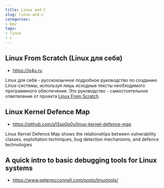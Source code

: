 ```yaml
---
title: Linux and C
slug: linux-and-c
categories:
- Dev
tags:
- linux
- c
---
```


## Linux From Scratch (Linux для себя) 

- https://lx4u.ru

Linux для себя - русскоязычное подробное руководство по созданию Linux-системы, используя лишь исходные тексты необходимого программного обеспечения. Это руководство - самостоятельное ответвление от проекта [Linux From Scratch](https://www.linuxfromscratch.org). 

## Linux Kernel Defence Map

- https://github.com/a13xp0p0v/linux-kernel-defence-map

Linux Kernel Defence Map shows the relationships between vulnerability classes, exploitation techniques, bug detection mechanisms, and defence technologies

## A quick intro to basic debugging tools for Linux systems

- https://www.petermcconnell.com/posts/linuxtools/

